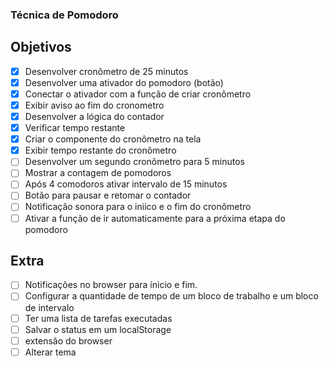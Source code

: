 ### Técnica de Pomodoro

## Objetivos 

- [X] Desenvolver cronômetro de 25 minutos
- [X] Desenvolver uma ativador do pomodoro (botão)
- [X] Conectar o ativador com a função de criar cronômetro
- [X] Exibir aviso ao fim do cronometro
- [X] Desenvolver a lógica do contador
- [X] Verificar tempo restante
- [X] Criar o componente do cronômetro na tela
- [X] Exibir tempo restante do cronômetro
- [ ] Desenvolver um segundo cronômetro para 5 minutos
- [ ] Mostrar a contagem de pomodoros
- [ ] Após 4 comodoros ativar intervalo de 15 minutos
- [ ] Botão para pausar e retomar o contador
- [ ] Notificação sonora para o iniico e o fim do cronômetro
- [ ] Ativar a função de ir automaticamente para a próxima etapa do pomodoro

## Extra

- [ ] Notificações no browser para ínicio e fim.
- [ ] Configurar a quantidade de tempo de um bloco de trabalho e um bloco de intervalo
- [ ] Ter uma lista de tarefas executadas
- [ ] Salvar o status em um localStorage
- [ ] extensão do browser
- [ ] Alterar tema
